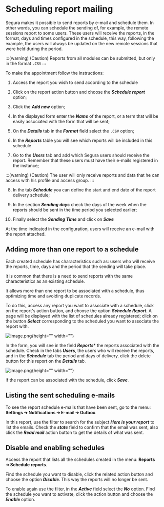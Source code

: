 # Scheduling report mailing

Segura makes it possible to send reports by e-mail and schedule them. In other words, you can schedule the sending of, for example, the remote sessions report to some users. These users will receive the reports, in the format, days and times configured in the schedule, this way, following the example, the users will always be updated on the new remote sessions that were held during the period.

:::(warning) (Caution)
Reports from all modules can be submitted, but only in the format `.CSV`
:::

To make the appointment follow the instructions:

1.  Access the report you wish to send according to the schedule

2.  Click on the report action button and choose the ***Schedule report*** option;

3.  Click the ***Add new*** option;

4.  In the displayed form enter the ***Name*** of the report, or a term that will be easily associated with the form that will be sent;

5.  On the ***Details*** tab in the ***Format*** field select the `.CSV` option;

6.  In the ***Reports*** table you will see which reports will be included in this schedule

7.  Go to the ***Users*** tab and add which Segura users should receive the report. Remember that these users must have their e-mails registered in the instance;

:::(warning) (Caution)
The user will only receive reports and data that he can access with his profile and access group.
:::

8.  In the tab ***Schedule*** you can define the start and end date of the report delivery schedule;

9.  In the section ***Sending days*** check the days of the week when the reports should be sent in the time period you selected earlier;

10. Finally select the ***Sending Time*** and click on ***Save***

At the time indicated in the configuration, users will receive an e-mail with the report attached.

## Adding more than one report to a schedule

Each created schedule has characteristics such as: users who will receive the reports, time, days and the period that the sending will take place.

It is common that there is a need to send reports with the same characteristics as an existing schedule.

It allows more than one report to be associated with a schedule, thus optimizing time and avoiding duplicate records.

To do this, access any report you want to associate with a schedule, click on the report's action button, and choose the option ***Schedule Report***. A page will be displayed with the list of schedules already registered; click on the button ***Select*** corresponding to the scheduled you want to associate the report with.

![image.png](https://cdn.document360.io/5a1d58df-64ce-42a2-8b23-688477d32f33/Images/Documentation/image%28299%29.png){height="" width=""}

In the form, you will see in the field ***Reports**** the reports associated with the schedule. Check in the tabs ***Users***, the users who will receive the reports, and in the ***Schedule*** tab the period and days of delivery. click the delete button for this report on the ***Details*** tab.

![image.png](https://cdn.document360.io/5a1d58df-64ce-42a2-8b23-688477d32f33/Images/Documentation/image%28300%29.png){height="" width=""}

If the report can be associated with the schedule, click ***Save***.

## Listing the sent scheduling e-mails

To see the report schedule e-mails that have been sent, go to the menu: **Settings ➔ Notifications ➔ E-mail ➔ Outbox**.

In this report, use the filter to search for the subject ***Here is your report*** to list the emails. Check the ***state*** field to confirm that the email was sent, also click the ***Read mail*** action button to get the details of what was sent.

## Disable and enabling schedules

Access the report that lists all the schedules created in the menu: **Reports ➔ 
                Schedule reports**.

Find the schedule you want to disable, click the related action button and choose the option ***Disable***. This way the reports will no longer be sent.

To enable again use the filter, in the ***Active*** field select the ***No*** option. Find the schedule you want to activate, click the action button and choose the ***Enable*** option.
